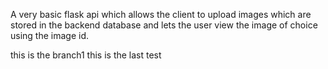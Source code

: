 A very basic flask api which allows the client to upload images which are stored in the backend database and lets the user view the image of choice using the image id.

this is the branch1
this is the last test
